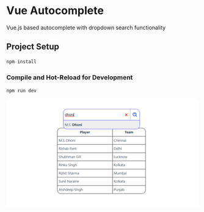 # Vue Autocomplete

Vue.js based autocomplete with dropdown search functionality

## Project Setup

```sh
npm install
```

### Compile and Hot-Reload for Development

```sh
npm run dev
```

![Sample Screenshot Vue Autocomplete](src/assets/images/screenshot.png)